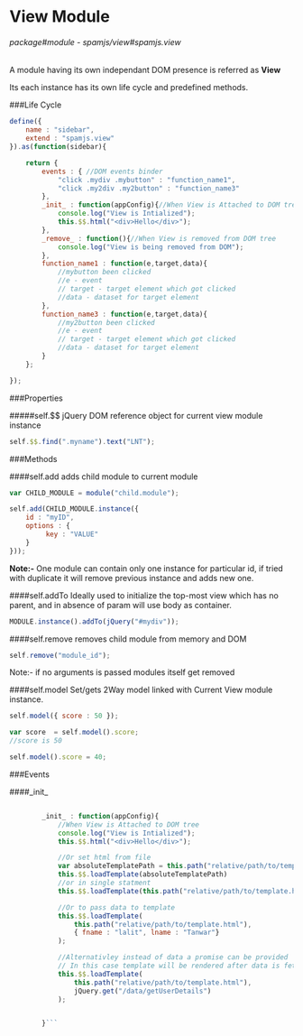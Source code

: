 # View Module

###### package#module - spamjs/view#spamjs.view

A module having its own independant DOM presence is referred as **View**

Its each instance has its own life cycle and predefined methods.

###Life Cycle
```javascript
define({
    name : "sidebar",
    extend : "spamjs.view"
}).as(function(sidebar){

    return {
        events : { //DOM events binder
            "click .mydiv .mybutton" : "function_name1",
            "click .my2div .my2button" : "function_name3"
        },
        _init_ : function(appConfig){//When View is Attached to DOM tree
            console.log("View is Intialized");
            this.$$.html("<div>Hello</div>");
        },
        _remove_ : function(){//When View is removed from DOM tree
            console.log("View is being removed from DOM");
        },
        function_name1 : function(e,target,data){
            //mybutton been clicked
            //e - event
            // target - target element which got clicked
            //data - dataset for target element
        },
        function_name3 : function(e,target,data){
            //my2button been clicked
            //e - event
            // target - target element which got clicked
            //data - dataset for target element
        }
    };

});
```

###Properties

#####self.$$
jQuery DOM reference object for current view module instance
```javascript
self.$$.find(".myname").text("LNT");

```


###Methods

####self.add
adds child module to current module
```javascript
var CHILD_MODULE = module("child.module");

self.add(CHILD_MODULE.instance({
    id : "myID",
    options : {
         key : "VALUE"
    }
}));

```
**Note:-** One module can contain only one instance for particular id, if tried with duplicate it will remove previous instance and adds new one.

####self.addTo
Ideally used to initialize the top-most view which has no parent, and in absence of param will use body as container.
```javascript
MODULE.instance().addTo(jQuery("#mydiv"));
```

####self.remove
removes child module from memory and DOM
```javascript
self.remove("module_id");
```
Note:- if no arguments is passed modules itself get removed

####self.model
Set/gets 2Way model linked with Current View module instance.
```javascript
self.model({ score : 50 });

var score  = self.model().score;
//score is 50

self.model().score = 40;

```


###Events

####\_init\_
```javascript

        _init_ : function(appConfig){
            //When View is Attached to DOM tree
            console.log("View is Intialized");
            this.$$.html("<div>Hello</div>");

            //Or set html from file
            var absoluteTemplatePath = this.path("relative/path/to/template.html")
            this.$$.loadTemplate(absoluteTemplatePath)
            //or in single statment
            this.$$.loadTemplate(this.path("relative/path/to/template.html"))

            //Or to pass data to template
            this.$$.loadTemplate(
                this.path("relative/path/to/template.html"),
                { fname : "lalit", lname : "Tanwar"}
            );

            //Alternativley instead of data a promise can be provided
            // In this case template will be rendered after data is fetched from server
            this.$$.loadTemplate(
                this.path("relative/path/to/template.html"),
                jQuery.get("/data/getUserDetails")
            );


        }```









